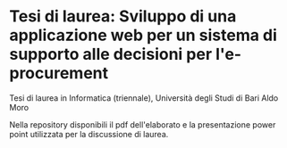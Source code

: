 # Tesi di laurea: Sviluppo di una applicazione web per un sistema di supporto alle decisioni per l'e-procurement
Tesi di laurea in Informatica (triennale), Università degli Studi di Bari Aldo Moro


Nella repository disponibili il pdf dell'elaborato e la presentazione power point utilizzata per la discussione di laurea.
